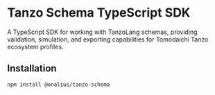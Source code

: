 # Tanzo Schema TypeScript SDK

A TypeScript SDK for working with TanzoLang schemas, providing validation, simulation, and exporting capabilities for Tomodaichi Tanzo ecosystem profiles.

## Installation

```bash
npm install @onalius/tanzo-schema
